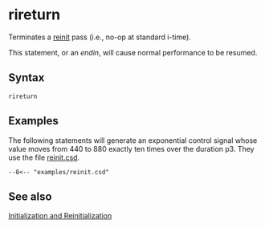 <!--
id:rireturn
category:Instrument Control:Initialization and Reinitialization
-->
# rireturn
Terminates a [reinit](../../opcodes/reinit) pass (i.e., no-op at standard i-time).

This statement, or an _endin_, will cause normal performance to be resumed.

## Syntax
``` csound-orc
rireturn
```

## Examples

The following statements will generate an exponential control signal whose value moves from 440 to 880 exactly ten times over the duration p3. They use the file [reinit.csd](../../examples/reinit.csd).

``` csound-csd title="Example of the rireturn opcode." linenums="1"
--8<-- "examples/reinit.csd"
```

## See also

[Initialization and Reinitialization](../../control/reinitn)
